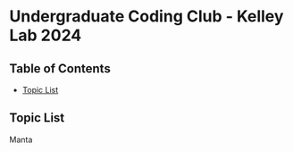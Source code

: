 Undergraduate Coding Club - Kelley Lab 2024
================

## Table of Contents

[//]: # (BEGIN automated TOC section, any edits will be overwritten on next source refresh)

* [Topic List](#topic-list)


## Topic List

Manta
